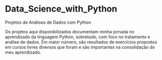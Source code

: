 # Data_Science_with_Python
Projetos de Análises de Dados com Python

Os projetos aqui disponibilizados documentam minha jornada no aprendizado da linguagem Python, sobretudo, com foco no tratamento e análise de dados. Em maior número, são resultados de exercícios propostos em cursos livres diversos que foram e são importantes na consolidação do meu aprendizado.
